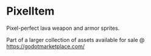 # PixelItem

Pixel-perfect lava weapon and armor sprites.

Part of a larger collection of assets available for sale @ <https://godotmarketplace.com/>
